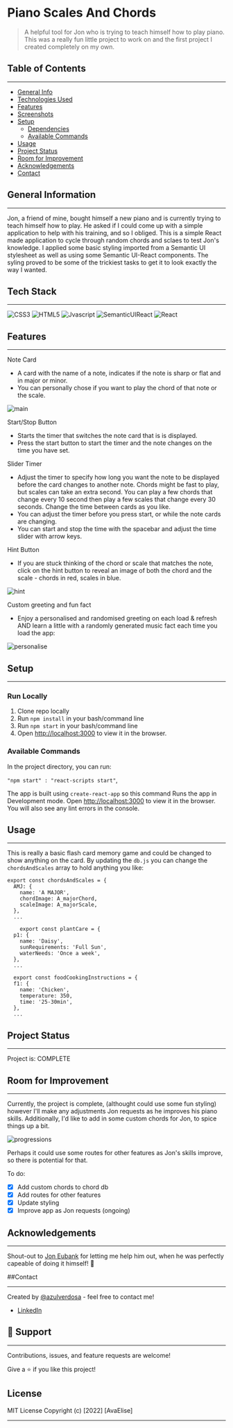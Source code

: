 # Piano Scales And Chords

> A helpful tool for Jon who is trying to teach himself how to play piano. This was a really fun little project to work on and the first project I created completely on my own.

## Table of Contents

---

- [General Info](#general)
- [Technologies Used](#technologies-used)
- [Features](#features)
- [Screenshots](#screenshots)
- [Setup](#setup)
  - [Dependencies](#dependencies)
  - [Available Commands](#available-commands)
- [Usage](#usage)
- [Project Status](#project-status)
- [Room for Improvement](#room-for-improvement)
- [Acknowledgements](#acknowledgements)
- [Contact](#contact)

## General Information

---

Jon, a friend of mine, bought himself a new piano and is currently trying to teach himself how to play. He asked if I could come up with a simple application to help with his training, and so I obliged. This is a simple React made application to cycle through random chords and sclaes to test Jon's knowledge. I applied some basic styling imported from a Semantic UI stylesheet as well as using some Semantic UI-React components. The syling proved to be some of the trickiest tasks to get it to look exactly the way I wanted.

## Tech Stack

---

![CSS3](https://img.shields.io/badge/CSS3-1572B6.svg?style=for-the-badge&logo=CSS3&logoColor=white)
![HTML5](https://img.shields.io/badge/HTML5-E34F26.svg?style=for-the-badge&logo=HTML5&logoColor=white)
![Jvascript](https://img.shields.io/badge/JavaScript-F7DF1E.svg?style=for-the-badge&logo=JavaScript&logoColor=black)
![SemanticUIReact](https://img.shields.io/badge/Semantic%20UI%20React-35BDB2.svg?style=for-the-badge&logo=Semantic-UI-React&logoColor=white)
![React](https://img.shields.io/badge/React-61DAFB.svg?style=for-the-badge&logo=React&logoColor=black)

## Features

---

Note Card

- A card with the name of a note, indicates if the note is sharp or flat and in major or minor.
- You can personally chose if you want to play the chord of that note or the scale.

![main](./src/demo_images/main.png 'Main View')

Start/Stop Button

- Starts the timer that switches the note card that is is displayed.
- Press the start button to start the timer and the note changes on the time you have set.

Slider Timer

- Adjust the timer to specify how long you want the note to be displayed before the card changes to another note. Chords might be fast to play, but scales can take an extra second. You can play a few chords that change every 10 second then play a few scales that change every 30 seconds. Change the time between cards as you like.
- You can adjust the timer before you press start, or while the note cards are changing.
- You can start and stop the time with the spacebar and adjust the time slider with arrow keys.

Hint Button

- If you are stuck thinking of the chord or scale that matches the note, click on the hint button to reveal an image of both the chord and the scale - chords in red, scales in blue.

![hint](./src/demo_images/hint.png 'Hint Shown')

Custom greeting and fun fact

- Enjoy a personalised and randomised greeting on each load & refresh AND learn a little with a randomly generated music fact each time you load the app:

![personalise](./src/demo_images/personal.png 'Personalised')

## Setup

---

### Run Locally

1. Clone repo locally
2. Run `npm install` in your bash/command line
3. Run `npm start` in your bash/command line
4. Open [http://localhost:3000](http://localhost:3000) to view it in the browser.

### Available Commands

In the project directory, you can run:

`"npm start" : "react-scripts start"`,

The app is built using `create-react-app` so this command Runs the app in Development mode. Open [http://localhost:3000](http://localhost:3000) to view it in the browser.
You will also see any lint errors in the console.

<!-- ### `"npm run dev": "concurrently "nodemon server" "npm run start"`,

For running the server and app together I am using concurrently this helps a lot in the MERN application as it runs both the server (client and server) concurrently. So you can work on them both together. -->

## Usage

---

This is really a basic flash card memory game and could be changed to show anything on the card. By updating the `db.js` you can change the `chordsAndScales` array to hold anything you like:

    export const chordsAndScales = {
      AMJ: {
        name: 'A MAJOR',
        chordImage: A_majorChord,
        scaleImage: A_majorScale,
      },
      ...

        export const plantCare = {
      p1: {
        name: 'Daisy',
        sunRequirements: 'Full Sun',
        waterNeeds: 'Once a week',
      },
      ...

      export const foodCookingInstructions = {
      f1: {
        name: 'Chicken',
        temperature: 350,
        time: '25-30min',
      },
      ...

## Project Status

---

Project is: COMPLETE

## Room for Improvement

---

Currently, the project is complete, (althought could use some fun styling) however I'll make any adjustments Jon requests as he improves his piano skills. Additionally, I'd like to add in some custom chords for Jon, to spice things up a bit.

![progressions](./src/demo_images/chord_progressions.png 'Chord Progressions')

Perhaps it could use some routes for other features as Jon's skills improve, so there is potential for that.

To do:

- [x] Add custom chords to chord db
- [x] Add routes for other features
- [x] Update styling
- [x] Improve app as Jon requests (ongoing)

## Acknowledgements

---

Shout-out to [Jon Eubank](https://github.com/joneubank) for letting me help him out, when he was perfectly capeable of doing it himself! 💚

##Contact

---

Created by [@azulverdosa](ellemocambo@gmail.com) - feel free to contact me!

- [LinkedIn](https://www.linkedin.com/in/avatorre/ 'linked')

## 🤝 Support

---

Contributions, issues, and feature requests are welcome!

Give a ⭐️ if you like this project!

## License

MIT License Copyright (c) [2022] [AvaElise]

---
